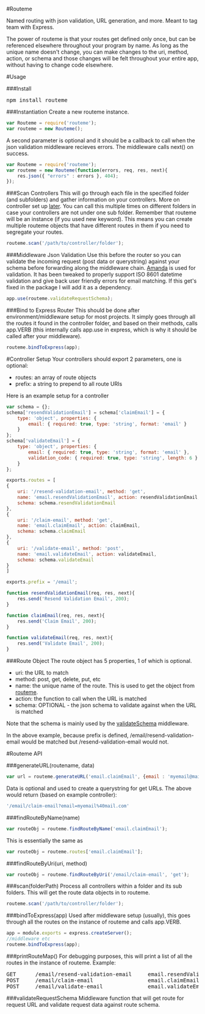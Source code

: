 #Routeme

Named routing with json validation, URL generation, and more. Meant to tag team with Express.

The power of routeme is that your routes get defined only once, but can be referenced elsewhere throughout your program by name. As long as the unique name doesn't change, you can make changes to the uri, method, action, or schema and those changes will be felt throughout your entire app, without having to change code elsewhere.

#Usage

###Install
<pre>
npm install routeme
</pre>

###Instantiation
Create a new routeme instance.
```javascript
var Routeme = require('routeme');
var routeme = new Routeme();
```

A second parameter is optional and it should be a callback to call when the json validation middleware recieves errors. The middleware calls next() on success.
```javascript
var Routeme = require('routeme');
var routeme = new Routeme(function(errors, req, res, next){
	res.json({ "errors" : errors }, 404);
});
```

###Scan Controllers
This will go through each file in the specified folder (and subfolders) and gather information on your controllers. More on controller set up [later](#controller-setup). You can call this multiple times on different folders in case your controllers are not under one sub folder. Remember that routeme will be an instance (if you used new keyword). This means you can create multiple routeme objects that have different routes in them if you need to segregate your routes.

```javascript
routeme.scan('/path/to/controller/folder');
```

###Middleware Json Validation
Use this before the router so you can validate the incoming request (post data or querystring) against your schema before forwarding along the middleware chain. [Amanda](https://github.com/Baggz/Amanda) is used for validation. It has been tweaked to properly support ISO 8601 datetime validation and give back user friendly errors for email matching. If this get's fixed in the package I will add it as a dependency.
```javascript
app.use(routeme.validateRequestSchema);
```

###Bind to Express Router
This should be done after environment/middleware setup for most projects. It simply goes through all the routes it found in the controller folder, and based on their methods, calls app.VERB (this internally calls app.use in express, which is why it should be called after your middleware).
```javascript
routeme.bindToExpress(app);
```

#Controller Setup
Your controllers should export 2 parameters, one is optional:
* routes: an array of route objects
* prefix: a string to prepend to all route URIs

Here is an example setup for a controller
```javascript
var schema = {};
schema['resendValidationEmail'] = schema['claimEmail'] = {
	type: 'object', properties: {
		email: { required: true, type: 'string', format: 'email' }
	}
};
schema['validateEmail'] = {
	type: 'object', properties: {
		email: { required: true, type: 'string', format: 'email' },
		validation_code: { required: true, type: 'string', length: 6 }
	}
};

exports.routes = [
{ 	
	uri: '/resend-validation-email', method: 'get',
	name: 'email.resendValidationEmail', action: resendValidationEmail,
	schema: schema.resendValidationEmail
},
{ 
	uri: '/claim-email', method: 'get', 
	name: 'email.claimEmail', action: claimEmail,
	schema: schema.claimEmail
},
{ 
	uri: '/validate-email',	method: 'post', 
	name: 'email.validateEmail', action: validateEmail,
	schema: schema.validateEmail
}
]

exports.prefix = '/email';

function resendValidationEmail(req, res, next){
	res.send('Resend Validation Email', 200);
}

function claimEmail(req, res, next){
	res.send('Claim Email', 200);
}

function validateEmail(req, res, next){
	res.send('Validate Email', 200);
}
```

###Route Object
The route object has 5 properties, 1 of which is optional.
* uri: the URL to match
* method: post, get, delete, put, etc
* name: the unique name of the route. This is used to get the object from [routeme](foundRouteByName).
* action: the function to call when the URL is matched
* schema: OPTIONAL - the json schema to validate against when the URL is matched

Note that the schema is mainly used by the [validateSchema](#middleware-json-validation) middleware.

In the above example, because prefix is defined, /email/resend-validation-email would be matched but /resend-validation-email would not.

#Routeme API

###generateURL(routename, data)
```javascript
var url = routeme.generateURL('email.claimEmail', {email : 'myemail@mail.com'});
```

Data is optional and used to create a querystring for get URLs. The above would return (based on example controller): 
```javascript
'/email/claim-email?email=myemail%40mail.com'
```

###findRouteByName(name)
```javascript
var routeObj = routeme.findRouteByName('email.claimEmail');
```

This is essentially the same as
```javascript
var routeObj = routeme.routes['email.claimEmail'];
```

###findRouteByUri(uri, method)
```javascript
var routeObj = routeme.findRouteByUri('/email/claim-email', 'get');
```

###scan(folderPath)
Process all controllers within a folder and its sub folders. This will get the route data objects in to routeme.

```javascript
routeme.scan('/path/to/controller/folder');
```

###bindToExpress(app)
Used after middleware setup (usually), this goes through all the routes on the instance of routeme and calls app.VERB.
```javascript
app = module.exports = express.createServer();
//middleware etc
routeme.bindToExpress(app);
```

###printRouteMap()
For debugging purposes, this will print a list of all the routes in the instance of routeme. Example:
<pre>
GET      /email/resend-validation-email     email.resendValidationEmail
POST     /email/claim-email                 email.claimEmail
POST     /email/validate-email              email.validateEmail
</pre>

###validateRequestSchema
Middleware function that will get route for request URL and validate request data against route schema.



